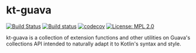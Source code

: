 # kt-guava

[![Build Status](https://travis-ci.org/Octogonapus/kt-guava.svg?branch=master)](https://travis-ci.org/Octogonapus/kt-guava)
[![Build status](https://ci.appveyor.com/api/projects/status/wopq3e87j1jnvybd?svg=true)](https://ci.appveyor.com/project/Octogonapus/kt-guava/branch/master)
[![codecov](https://codecov.io/gh/Octogonapus/kt-guava/branch/master/graph/badge.svg)](https://codecov.io/gh/Octogonapus/kt-guava)
[![License: MPL 2.0](https://img.shields.io/badge/License-MPL%202.0-brightgreen.svg)](https://opensource.org/licenses/MPL-2.0)

kt-guava is a collection of extension functions and other utilities on Guava's collections API
intended to naturally adapt it to Kotlin's syntax and style.
